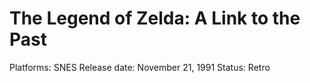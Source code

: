 # The Legend of Zelda: A Link to the Past

Platforms: SNES
Release date: November 21, 1991
Status: Retro